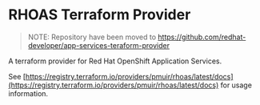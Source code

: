 # RHOAS Terraform Provider

> NOTE: Repository have been moved to https://github.com/redhat-developer/app-services-teraform-provider

A terraform provider for Red Hat OpenShift Application Services.

See [https://registry.terraform.io/providers/pmuir/rhoas/latest/docs](https://registry.terraform.io/providers/pmuir/rhoas/latest/docs) for usage information.

